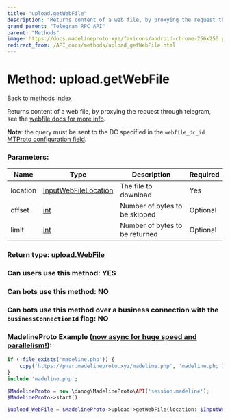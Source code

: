 ```yaml
---
title: "upload.getWebFile"
description: "Returns content of a web file, by proxying the request through telegram, see the [webfile docs for more info](https://core.telegram.org/api/files#downloading-webfiles)."
grand_parent: "Telegram RPC API"
parent: "Methods"
image: https://docs.madelineproto.xyz/favicons/android-chrome-256x256.png
redirect_from: /API_docs/methods/upload_getWebFile.html
---
```

# Method: upload.getWebFile
[Back to methods index](index.html)



Returns content of a web file, by proxying the request through telegram, see the [webfile docs for more info](https://core.telegram.org/api/files#downloading-webfiles).

**Note**: the query must be sent to the DC specified in the `webfile_dc_id` [MTProto configuration field](https://core.telegram.org/api/config#mtproto-configuration).

### Parameters:

| Name     |    Type       | Description | Required |
|----------|---------------|-------------|----------|
|location|[InputWebFileLocation](/API_docs/types/InputWebFileLocation.html) | The file to download | Yes|
|offset|[int](/API_docs/types/int.html) | Number of bytes to be skipped | Optional|
|limit|[int](/API_docs/types/int.html) | Number of bytes to be returned | Optional|


### Return type: [upload.WebFile](/API_docs/types/upload.WebFile.html)

### Can users use this method: **YES**


### Can bots use this method: **NO**


### Can bots use this method over a business connection with the `businessConnectionId` flag: **NO**


### MadelineProto Example ([now async for huge speed and parallelism!](https://docs.madelineproto.xyz/docs/ASYNC.html)):


```php
if (!file_exists('madeline.php')) {
    copy('https://phar.madelineproto.xyz/madeline.php', 'madeline.php');
}
include 'madeline.php';

$MadelineProto = new \danog\MadelineProto\API('session.madeline');
$MadelineProto->start();

$upload_WebFile = $MadelineProto->upload->getWebFile(location: $InputWebFileLocation, offset: $int, limit: $int, );
```

